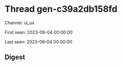 # Thread gen-c39a2db158fd
Channel: ui_ux

First seen: 2023-09-04 00:00:00

Last seen: 2023-09-04 00:00:00

## Digest


